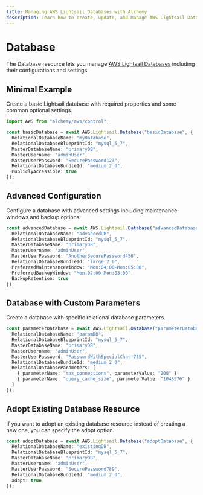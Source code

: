 ```yaml
---
title: Managing AWS Lightsail Databases with Alchemy
description: Learn how to create, update, and manage AWS Lightsail Databases using Alchemy Cloud Control.
---
```


# Database

The Database resource lets you manage [AWS Lightsail Databases](https://docs.aws.amazon.com/lightsail/latest/userguide/) including their configurations and settings.

## Minimal Example

Create a basic Lightsail database with required properties and some common optional settings.

```ts
import AWS from "alchemy/aws/control";

const basicDatabase = await AWS.Lightsail.Database("basicDatabase", {
  RelationalDatabaseName: "myDatabase",
  RelationalDatabaseBlueprintId: "mysql_5_7",
  MasterDatabaseName: "primaryDB",
  MasterUsername: "adminUser",
  MasterUserPassword: "SecurePassword123",
  RelationalDatabaseBundleId: "medium_2_0",
  PubliclyAccessible: true
});
```

## Advanced Configuration

Configure a database with advanced settings including maintenance windows and backup options.

```ts
const advancedDatabase = await AWS.Lightsail.Database("advancedDatabase", {
  RelationalDatabaseName: "advancedDB",
  RelationalDatabaseBlueprintId: "mysql_5_7",
  MasterDatabaseName: "primaryDB",
  MasterUsername: "adminUser",
  MasterUserPassword: "AnotherSecurePassword456",
  RelationalDatabaseBundleId: "large_2_0",
  PreferredMaintenanceWindow: "Mon:04:00-Mon:05:00",
  PreferredBackupWindow: "Mon:02:00-Mon:03:00",
  BackupRetention: true
});
```

## Database with Custom Parameters

Create a database with specific relational database parameters.

```ts
const parameterDatabase = await AWS.Lightsail.Database("parameterDatabase", {
  RelationalDatabaseName: "paramDB",
  RelationalDatabaseBlueprintId: "mysql_5_7",
  MasterDatabaseName: "primaryDB",
  MasterUsername: "adminUser",
  MasterUserPassword: "PasswordWithSpecialChar!789",
  RelationalDatabaseBundleId: "medium_2_0",
  RelationalDatabaseParameters: [
    { parameterName: "max_connections", parameterValue: "200" },
    { parameterName: "query_cache_size", parameterValue: "1048576" }
  ]
});
```

## Adopt Existing Database Resource

If you want to adopt an existing database resource instead of creating a new one, you can specify the adopt option.

```ts
const adoptDatabase = await AWS.Lightsail.Database("adoptDatabase", {
  RelationalDatabaseName: "existingDB",
  RelationalDatabaseBlueprintId: "mysql_5_7",
  MasterDatabaseName: "primaryDB",
  MasterUsername: "adminUser",
  MasterUserPassword: "SecurePassword789",
  RelationalDatabaseBundleId: "medium_2_0",
  adopt: true
});
```